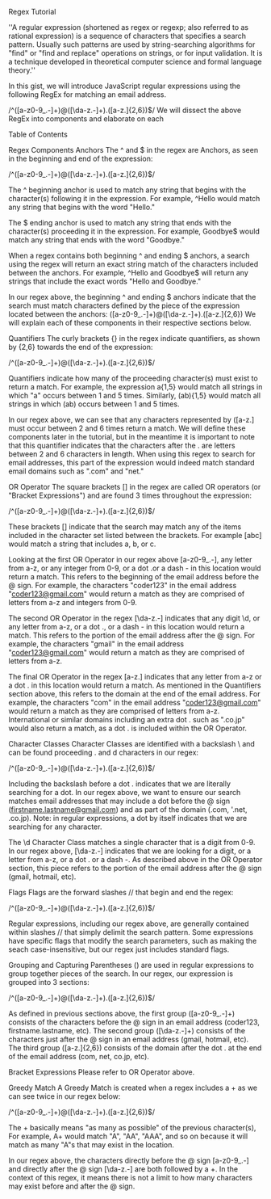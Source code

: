 Regex Tutorial

''A regular expression (shortened as regex or regexp; also referred to as rational expression) is a sequence of characters that specifies a search pattern. Usually such patterns are used by string-searching algorithms for "find" or "find and replace" operations on strings, or for input validation. It is a technique developed in theoretical computer science and formal language theory.''

In this gist, we will introduce JavaScript regular expressions using the following RegEx for matching an email address.

/^([a-z0-9_\.-]+)@([\da-z\.-]+)\.([a-z\.]{2,6})$/
We will dissect the above RegEx into components and elaborate on each

Table of Contents

Regex Components
Anchors
The ^ and $ in the regex are Anchors, as seen in the beginning and end of the expression:

/^([a-z0-9_.-]+)@([\da-z.-]+).([a-z.]{2,6})$/

The ^ beginning anchor is used to match any string that begins with the character(s) following it in the expression. For example, ^Hello would match any string that begins with the word "Hello."

The $ ending anchor is used to match any string that ends with the character(s) proceeding it in the expression. For example, Goodbye$ would match any string that ends with the word "Goodbye."

When a regex contains both beginning ^ and ending $ anchors, a search using the regex will return an exact string match of the characters included between the anchors. For example, ^Hello and Goodbye$ will return any strings that include the exact words "Hello and Goodbye."

In our regex above, the beginning ^ and ending $ anchors indicate that the search must match characters defined by the piece of the expression located between the anchors: ([a-z0-9_\.-]+)@([\da-z\.-]+)\.([a-z\.]{2,6}) We will explain each of these components in their respective sections below.

Quantifiers
The curly brackets {} in the regex indicate quantifiers, as shown by {2,6} towards the end of the expression:

/^([a-z0-9_.-]+)@([\da-z.-]+).([a-z.]{2,6})$/

Quantifiers indicate how many of the proceeding character(s) must exist to return a match. For example, the expression a{1,5} would match all strings in which "a" occurs between 1 and 5 times. Similarly, (ab){1,5} would match all strings in which (ab) occurs between 1 and 5 times.

In our regex above, we can see that any characters represented by ([a-z\.] must occur between 2 and 6 times return a match. We will define these components later in the tutorial, but in the meantime it is important to note that this quantifier indicates that the characters after the . are letters between 2 and 6 characters in length. When using this regex to search for email addresses, this part of the expression would indeed match standard email domains such as ".com" and "net."

OR Operator
The square brackets [] in the regex are called OR operators (or "Bracket Expressions") and are found 3 times throughout the expression:

/^([a-z0-9_.-]+)@([\da-z.-]+).([a-z.]{2,6})$/

These brackets [] indicate that the search may match any of the items included in the character set listed between the brackets. For example [abc] would match a string that includes a, b, or c.

Looking at the first OR Operator in our regex above [a-z0-9_\.-], any letter from a-z, or any integer from 0-9, or a dot .or a dash - in this location would return a match. This refers to the beginning of the email address before the @ sign. For example, the characters "coder123" in the email address "coder123@gmail.com" would return a match as they are comprised of letters from a-z and integers from 0-9.

The second OR Operator in the regex [\da-z\.-] indicates that any digit \d, or any letter from a-z, or a dot ., or a dash - in this location would return a match. This refers to the portion of the email address after the @ sign. For example, the characters "gmail" in the email address "coder123@gmail.com" would return a match as they are comprised of letters from a-z.

The final OR Operator in the regex [a-z\.] indicates that any letter from a-z or a dot . in this location would return a match. As mentioned in the Quantifiers section above, this refers to the domain at the end of the email address. For example, the characters "com" in the email address "coder123@gmail.com" would return a match as they are comprised of letters from a-z. International or similar domains including an extra dot . such as ".co.jp" would also return a match, as a dot . is included within the OR Operator.

Character Classes
Character Classes are identified with a backslash \ and can be found proceeding . and d characters in our regex:

/^([a-z0-9_.-]+)@([\da-z.-]+).([a-z.]{2,6})$/

Including the backslash before a dot \. indicates that we are literally searching for a dot. In our regex above, we want to ensure our search matches email addresses that may include a dot before the @ sign (firstname.lastname@gmail.com) and as part of the domain (.com, '.net, .co.jp). Note: in regular expressions, a dot by itself indicates that we are searching for any character.

The \d Character Class matches a single character that is a digit from 0-9. In our regex above, [\da-z\.-] indicates that we are looking for a digit, or a letter from a-z, or a dot . or a dash -. As described above in the OR Operator section, this piece refers to the portion of the email address after the @ sign (gmail, hotmail, etc).

Flags
Flags are the forward slashes // that begin and end the regex:

/^([a-z0-9_.-]+)@([\da-z.-]+).([a-z.]{2,6})$/

Regular expressions, including our regex above, are generally contained within slashes // that simply delimit the search pattern. Some expressions have specific flags that modify the search parameters, such as making the seach case-insensitive, but our regex just includes standard flags.

Grouping and Capturing
Parentheses () are used in regular expressions to group together pieces of the search. In our regex, our expression is grouped into 3 sections:

/^([a-z0-9_.-]+)@([\da-z.-]+).([a-z.]{2,6})$/

As defined in previous sections above, the first group ([a-z0-9_\.-]+) consists of the characters before the @ sign in an email address (coder123, firstname.lastname, etc). The second group ([\da-z\.-]+) consists of the characters just after the @ sign in an email address (gmail, hotmail, etc). The third group ([a-z\.]{2,6}) consists of the domain after the dot . at the end of the email address (com, net, co.jp, etc).

Bracket Expressions
Please refer to OR Operator above.

Greedy Match
A Greedy Match is created when a regex includes a + as we can see twice in our regex below:

/^([a-z0-9_.-]+)@([\da-z.-]+).([a-z.]{2,6})$/

The + basically means "as many as possible" of the previous character(s), For example, A+ would match "A", "AA", "AAA", and so on because it will match as many "A"s that may exist in the location.

In our regex above, the characters directly before the @ sign [a-z0-9_\.-] and directly after the @ sign [\da-z\.-] are both followed by a +. In the context of this regex, it means there is not a limit to how many characters may exist before and after the @ sign.
